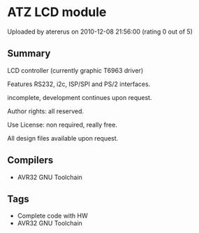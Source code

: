 # ATZ LCD module

Uploaded by atererus on 2010-12-08 21:56:00 (rating 0 out of 5)

## Summary

LCD controller (currently graphic T6963 driver)  

Features RS232, i2c, ISP/SPI and PS/2 interfaces.  

incomplete, development continues upon request.  

Author rights: all reserved.  

Use License: non required, really free.  

All design files available upon request.

## Compilers

- AVR32 GNU Toolchain

## Tags

- Complete code with HW
- AVR32 GNU Toolchain
